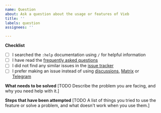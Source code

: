 ```yaml
---
name: Question
about: Ask a question about the usage or features of Vieb
title: ''
labels: question
assignees: ''

---
```


**Checklist**
- [ ] I searched the `:help` documentation using `/` for helpful information
- [ ] I have read the [frequently asked questions](https://github.com/Jelmerro/Vieb/blob/master/FAQ.md)
- [ ] I did not find any similar issues in the [issue tracker](https://github.com/Jelmerro/Vieb/issues)
- [ ] I prefer making an issue instead of using [discussions](https://github.com/Jelmerro/Vieb/discussions), [Matrix](https://matrix.to/#/#vieb:matrix.org) or [Telegram](https://t.me/vieb_general)

**What needs to be solved**
[TODO Describe the problem you are facing, and why you need help with it.]

**Steps that have been attempted**
[TODO A list of things you tried to use the feature or solve a problem, and what doesn't work when you use them.]
